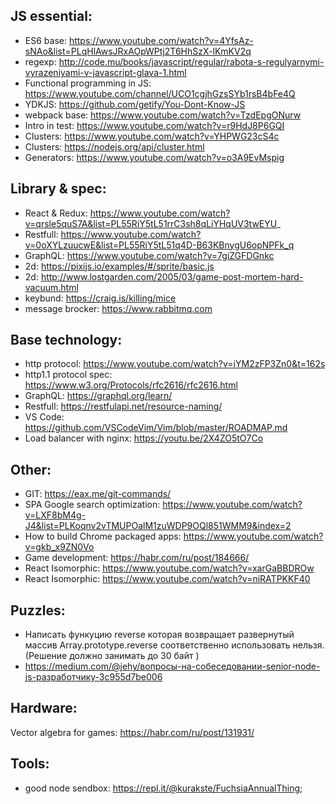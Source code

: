 JS essential: 
---
 * ES6 base: https://www.youtube.com/watch?v=4YfsAz-sNAo&list=PLqHlAwsJRxAOpWPtj2T6HhSzX-lKmKV2q 
 * regexp: http://code.mu/books/javascript/regular/rabota-s-regulyarnymi-vyrazeniyami-v-javascript-glava-1.html
 * Functional programming in JS: https://www.youtube.com/channel/UCO1cgjhGzsSYb1rsB4bFe4Q
 * YDKJS: https://github.com/getify/You-Dont-Know-JS
 * webpack base: https://www.youtube.com/watch?v=TzdEpgONurw
 * Intro in test: https://www.youtube.com/watch?v=r9HdJ8P6GQI
 * Clusters: https://www.youtube.com/watch?v=YHPWG23cS4c
 * Clusters: https://nodejs.org/api/cluster.html
 * Generators: https://www.youtube.com/watch?v=o3A9EvMspig

Library & spec:
---
 * React & Redux: https://www.youtube.com/watch?v=qrsle5quS7A&list=PL55RiY5tL51rrC3sh8qLiYHqUV3twEYU_
 * Restfull: https://www.youtube.com/watch?v=0oXYLzuucwE&list=PL55RiY5tL51q4D-B63KBnygU6opNPFk_q
 * GraphQL: https://www.youtube.com/watch?v=7giZGFDGnkc
 * 2d: https://pixijs.io/examples/#/sprite/basic.js
 * 2d: http://www.lostgarden.com/2005/03/game-post-mortem-hard-vacuum.html
 * keybund: https://craig.is/killing/mice
 * message brocker: https://www.rabbitmq.com 


Base technology:
--- 
 * http protocol: https://www.youtube.com/watch?v=iYM2zFP3Zn0&t=162s
 * http1.1 protocol spec: https://www.w3.org/Protocols/rfc2616/rfc2616.html
 * GraphQL: https://graphql.org/learn/
 * Restfull: https://restfulapi.net/resource-naming/
 * VS Code: https://github.com/VSCodeVim/Vim/blob/master/ROADMAP.md
 * Load balancer with nginx: https://youtu.be/2X4ZO5tO7Co

  
Other:
---
  * GIT: https://eax.me/git-commands/
  * SPA Google search optimization: https://www.youtube.com/watch?v=LXF8bM4g-J4&list=PLKoqnv2vTMUPOalM1zuWDP9OQl851WMM9&index=2
  * How to build Chrome packaged apps: https://www.youtube.com/watch?v=gkb_x9ZN0Vo
  * Game development: https://habr.com/ru/post/184666/
  * React Isomorphic: https://www.youtube.com/watch?v=xarGaBBDROw
  * React Isomorphic: https://www.youtube.com/watch?v=niRATPKKF40
  
  
  
  Puzzles: 
  ---
  * Написать функуцию reverse которая возвращает развернутый массив Array.prototype.reverse соответственно использовать нельзя. (Решение должно занимать до 30 байт )  
  * https://medium.com/@jehy/вопросы-на-собеседовании-senior-node-js-разработчику-3c955d7be006
  
  Hardware:
  ---
  Vector algebra for games: https://habr.com/ru/post/131931/
  
  
 Tools: 
 ---
 * good node sendbox: https://repl.it/@kurakste/FuchsiaAnnualThing;
 

